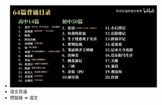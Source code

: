 - ![语文默写？究竟背多少篇！古诗文背诵？篇目梳理！【语文大合集03】 - 默写篇目 @00-39.29 1706629112672.png](../assets/语文默写？究竟背多少篇！古诗文背诵？篇目梳理！【语文大合集03】_-_默写篇目_@00-39.29_1706629112672_1706841864202_0.png)
- 语文背诵
- 燃脂操 => 语文